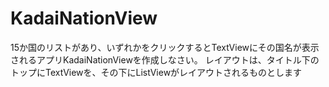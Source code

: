 # KadaiNationView
15か国のリストがあり、いずれかをクリックするとTextViewにその国名が表示されるアプリKadaiNationViewを作成しなさい。
レイアウトは、タイトル下のトップにTextViewを、その下にListViewがレイアウトされるものとします
